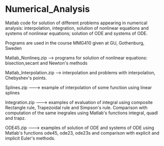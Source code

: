 # Numerical_Analysis
Matlab code for solution of  different problems appearing in numerical analysis: interpolation, integration, solution of nonlinear equations and systems of nonlinear equations; solution of ODE and systems of ODE.

Programs are used in the course MMG410 given at GU, Gothenburg, Sweden

Matlab_Nonlineq.zip -->  programs for solution of nonlinear equations: bisection,secant and Newton's methods

Matlab_Interpolation.zip --> interpolation and problems with interpolation, Chebyshev's points.

Splines.zip ---> example of interpolation of some function using linear splines

Integration.zip  ---> examples of evaluation of integral using composite Rectangle rule, Trapezoidal rule and Simpson's rule. Comparison with computation of the same inegrales using Matlab's functions integral, quadl and trapz.

ODE45.zip ---> examples of solution of ODE and systems of ODE using Matlab's functions ode45, ode23, ode23s and comparison with explicit and implicit Euler's methods.
